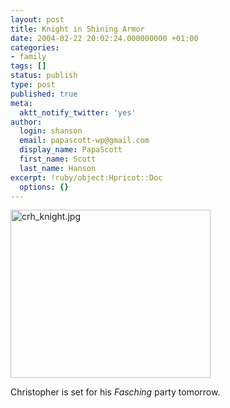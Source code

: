 ```yaml
---
layout: post
title: Knight in Shining Armor
date: 2004-02-22 20:02:24.000000000 +01:00
categories:
- family
tags: []
status: publish
type: post
published: true
meta:
  aktt_notify_twitter: 'yes'
author:
  login: shanson
  email: papascott-wp@gmail.com
  display_name: PapaScott
  first_name: Scott
  last_name: Hanson
excerpt: !ruby/object:Hpricot::Doc
  options: {}
---
```

<p><img alt="crh_knight.jpg" src="http://www.papascott.de/wordpress/wp-content/uploads/2004/02/crh_knight.jpg" width="320" height="269" border="0" /></p>
<p>Christopher is set for his <em>Fasching</em> party tomorrow.</p>
